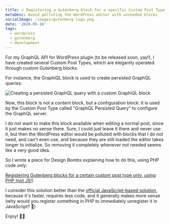 ```yaml
---
title: 🔥 Registering a Gutenberg block for a specific Custom Post Type only
metaDesc: Avoid polluting the WordPress editor with unneeded blocks
socialImage: /images/gutenberg-logo.png
date: '2020-05-16'
tags:
  - wordpress
  - gutenberg
  - development
---
```


For my GraphQL API for WordPress plugin (to be released soon, yay!), I have created several Custom Post Types, which are elegantly operated through custom Gutenberg blocks.

For instance, the GraphiQL block is used to create persisted GraphQL queries:

![Creating a persisted GraphQL query with a custom GraphiQL block](/images/graphql-query-gutenberg-block.png)

Now, this block is not a content block, but a configuration block: it is used by the Custom Post Type called "GraphQL Persisted Query" to configure the GraphQL server. 

I do not want to make this block available when editing a normal post, since it just makes no sense there. Sure, I could just leave it there and never use it, but then the WordPress editor would be polluted with blocks that I do not need, and can't even use, and because they are still loaded the editor takes longer to initialize. So removing it completely whenever not needed seems like a very good idea.

So I wrote a piece for Design Bombs explaining how to do this, using PHP code only: 

[Registering Gutenberg blocks for a certain custom post type only, using PHP (not JS!)](https://www.designbombs.com/registering-gutenberg-blocks-for-custom-post-type/)

I consider this solution better than the [official JavaScript-based solution](https://developer.wordpress.org/block-editor/developers/filters/block-filters/#using-a-blacklist), because it's faster, requires less code, and it generally makes more sense (why would you register something in PHP to immediately unregister it in JavaScript? 🤔)

Enjoy! 👋🏻
